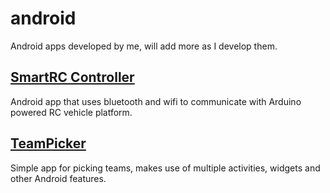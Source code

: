# android
Android apps developed by me, will add more as I develop them.

## [SmartRC Controller](https://github.com/tkmarsh/SmartRC)
Android app that uses bluetooth and wifi to communicate with Arduino powered RC vehicle platform.

## [TeamPicker](https://github.com/tkmarsh/TeamPicker)
Simple app for picking teams, makes use of multiple activities, widgets and other Android features.
